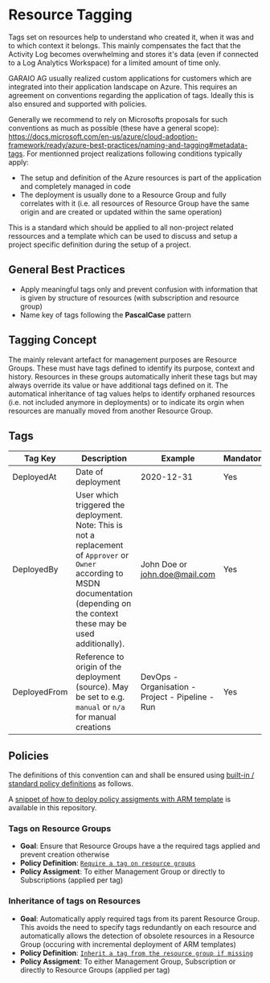 # Resource Tagging
Tags set on resources help to understand who created it, when it was and to which context it belongs. This mainly compensates the fact that the Activity Log becomes overwhelming and stores it's data (even if connected to a Log Analytics Workspace) for a limited amount of time only.

GARAIO AG usually realized custom applications for customers which are integrated into their application landscape on Azure. This requires an agreement on conventions regarding the application of tags. Ideally this is also ensured and supported with policies.

Generally we recommend to rely on Microsofts proposals for such conventions as much as possible (these have a general scope): https://docs.microsoft.com/en-us/azure/cloud-adoption-framework/ready/azure-best-practices/naming-and-tagging#metadata-tags.
For mentionned project realizations following conditions typically apply:
* The setup and definition of the Azure resources is part of the application and completely managed in code
* The deployment is usually done to a Resource Group and fully correlates with it (i.e. all resources of Resource Group have the same origin and are created or updated within the same operation)

This is a standard which should be applied to all non-project related ressources and a template which can be used to discuss and setup a project specific definition during the setup of a project.

## General Best Practices
* Apply meaningful tags only and prevent confusion with information that is given by structure of resources (with subscription and resource group)
* Name key of tags following the **PascalCase** pattern

## Tagging Concept
The mainly relevant artefact for management purposes are Resource Groups. These must have tags defined to identify its purpose, context and history. Resources in these groups automatically inherit these tags but may always override its value or have additional tags defined on it. The automatical inheritance of tag values helps to identify orphaned resources (i.e. not included anymore in deployments) or to indicate its orgin when resources are manually moved from another Resource Group.

## Tags

<!-- Note: Edit tables with https://www.tablesgenerator.com/markdown_tables -->

| Tag Key | Description | Example | Mandatory |
|---------|-------------|---------|-----------|
| DeployedAt | Date of deployment | 2020-12-31 | Yes |
| DeployedBy | User which triggered the deployment. Note: This is not a replacement of `Approver` or `Owner` according to MSDN documentation (depending on the context these may be used additionally). | John Doe or john.doe@mail.com | Yes |
| DeployedFrom | Reference to origin of the deployment (source). May be set to e.g. `manual` or `n/a` for manual creations | DevOps - Organisation - Project - Pipeline - Run | Yes |

## Policies
The definitions of this convention can and shall be ensured using [built-in / standard policy definitions](https://docs.microsoft.com/en-us/azure/azure-resource-manager/management/tag-policies) as follows.

A [snippet of how to deploy policy assigments with ARM template](../Snippets/ARM/policy-assignment-to-resource-group-with-param-and-identity) is available in this repository.

### Tags on Resource Groups
- **Goal**: Ensure that Resource Groups have a the required tags applied and prevent creation otherwise
- **Policy Definition**: [`Require a tag on resource groups`](https://github.com/Azure/azure-policy/blob/master/built-in-policies/policyDefinitions/Tags/ResourceGroupRequireTag_Deny.json)
- **Policy Assigment**: To either Management Group or directly to Subscriptions (applied per tag)

### Inheritance of tags on Resources
- **Goal**: Automatically apply required tags from its parent Resource Group. This avoids the need to specify tags redundantly on each resource and automatically allows the detection of obsolete resources in a Resource Group (occuring with incremental deployment of ARM templates)
- **Policy Definition**: [`Inherit a tag from the resource group if missing`](https://github.com/Azure/azure-policy/blob/master/built-in-policies/policyDefinitions/Tags/InheritTag_Add_Modify.json)
- **Policy Assigment**: To either Management Group, Subscription or directly to Resource Groups (applied per tag)
